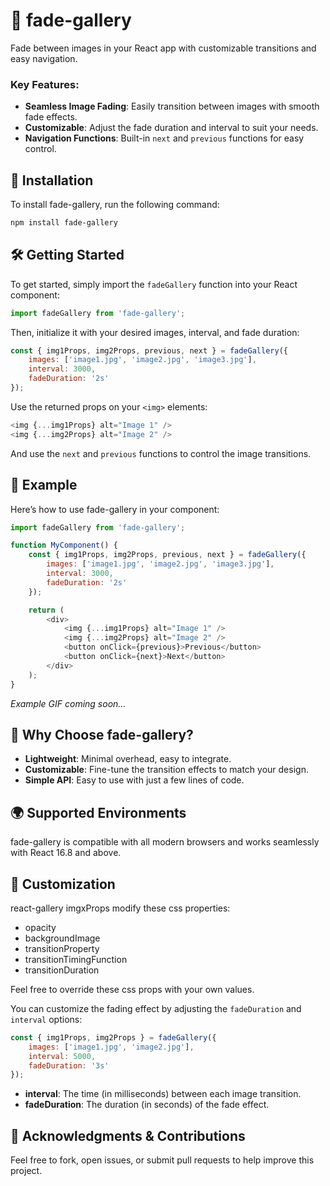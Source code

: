 # 🌟 fade-gallery

Fade between images in your React app with customizable transitions and easy navigation.

### Key Features:
- **Seamless Image Fading**: Easily transition between images with smooth fade effects.
- **Customizable**: Adjust the fade duration and interval to suit your needs.
- **Navigation Functions**: Built-in `next` and `previous` functions for easy control.

## 🚀 Installation
To install fade-gallery, run the following command:

```bash
npm install fade-gallery
```

## 🛠 Getting Started
To get started, simply import the `fadeGallery` function into your React component:

```javascript
import fadeGallery from 'fade-gallery';
```

Then, initialize it with your desired images, interval, and fade duration:

```javascript
const { img1Props, img2Props, previous, next } = fadeGallery({
    images: ['image1.jpg', 'image2.jpg', 'image3.jpg'],
    interval: 3000,
    fadeDuration: '2s'
});
```

Use the returned props on your `<img>` elements:

```javascript
<img {...img1Props} alt="Image 1" />
<img {...img2Props} alt="Image 2" />
```

And use the `next` and `previous` functions to control the image transitions.

## 📸 Example
Here’s how to use fade-gallery in your component:

```javascript
import fadeGallery from 'fade-gallery';

function MyComponent() {
    const { img1Props, img2Props, previous, next } = fadeGallery({
        images: ['image1.jpg', 'image2.jpg', 'image3.jpg'],
        interval: 3000,
        fadeDuration: '2s'
    });

    return (
        <div>
            <img {...img1Props} alt="Image 1" />
            <img {...img2Props} alt="Image 2" />
            <button onClick={previous}>Previous</button>
            <button onClick={next}>Next</button>
        </div>
    );
}
```
_Example GIF coming soon..._
<!-- ![Example image](path.png) -->

## 🌟 Why Choose fade-gallery?
- **Lightweight**: Minimal overhead, easy to integrate.
- **Customizable**: Fine-tune the transition effects to match your design.
- **Simple API**: Easy to use with just a few lines of code.

## 🌍 Supported Environments
fade-gallery is compatible with all modern browsers and works seamlessly with React 16.8 and above.

## 🎨 Customization
react-gallery imgxProps modify these css properties:
- opacity
- backgroundImage
- transitionProperty
- transitionTimingFunction
- transitionDuration

Feel free to override these css props with your own values.

You can customize the fading effect by adjusting the `fadeDuration` and `interval` options:

```javascript
const { img1Props, img2Props } = fadeGallery({
    images: ['image1.jpg', 'image2.jpg'],
    interval: 5000,
    fadeDuration: '3s'
});
```

- **interval**: The time (in milliseconds) between each image transition.
- **fadeDuration**: The duration (in seconds) of the fade effect.

## 🔧 Acknowledgments & Contributions
Feel free to fork, open issues, or submit pull requests to help improve this project.
